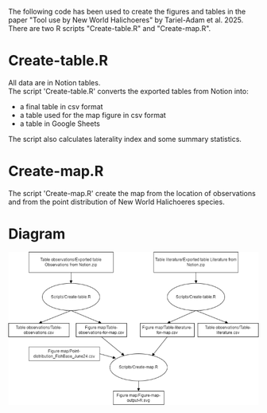 The following code has been used to create the figures and tables in the paper "Tool use by New World Halichoeres" by Tariel-Adam et al. 2025.    
There are two R scripts "Create-table.R" and "Create-map.R".

# Create-table.R
All data are in Notion tables.  
The script 'Create-table.R' converts the exported tables from Notion into:
- a final table in csv format
- a table used for the map figure in csv format
- a table in Google Sheets

The script also calculates laterality index and some summary statistics. 

# Create-map.R
The script 'Create-map.R' create the map from the location of observations and from the point distribution of New World Halichoeres species. 

# Diagram
![Diagram](./Diagram/Diagram.png)